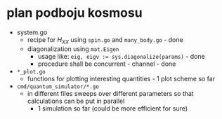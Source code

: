 # plan podboju kosmosu

- system.go
  * recipe for $H_{XX}$ using `spin.go` and `many_body.go` - done
  * diagonalization using `mat.Eigen`
    * usage like: `eig, eigv := sys.diagonalize(params)` - done
    * procedure shall be concurrent - channel - done
- `*_plot.go`
  * functions for plotting interesting quantities - 1 plot scheme so far
- `cmd/quantum_simulator/*.go`
  * in different files sweeps over different parameters so that calculations can be put in parallel 
    - 1 simulation so far (could be more efficient for sure)
